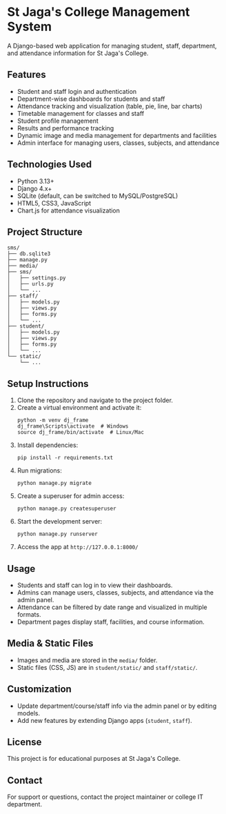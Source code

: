 # St Jaga's College Management System

A Django-based web application for managing student, staff, department, and attendance information for St Jaga's College.

## Features
- Student and staff login and authentication
- Department-wise dashboards for students and staff
- Attendance tracking and visualization (table, pie, line, bar charts)
- Timetable management for classes and staff
- Student profile management
- Results and performance tracking
- Dynamic image and media management for departments and facilities
- Admin interface for managing users, classes, subjects, and attendance

## Technologies Used
- Python 3.13+
- Django 4.x+
- SQLite (default, can be switched to MySQL/PostgreSQL)
- HTML5, CSS3, JavaScript
- Chart.js for attendance visualization

## Project Structure
```
sms/
├── db.sqlite3
├── manage.py
├── media/
├── sms/
│   ├── settings.py
│   ├── urls.py
│   └── ...
├── staff/
│   ├── models.py
│   ├── views.py
│   ├── forms.py
│   └── ...
├── student/
│   ├── models.py
│   ├── views.py
│   ├── forms.py
│   └── ...
└── static/
    └── ...
```

## Setup Instructions
1. Clone the repository and navigate to the project folder.
2. Create a virtual environment and activate it:
   ```
   python -m venv dj_frame
   dj_frame\Scripts\activate  # Windows
   source dj_frame/bin/activate  # Linux/Mac
   ```
3. Install dependencies:
   ```
   pip install -r requirements.txt
   ```
4. Run migrations:
   ```
   python manage.py migrate
   ```
5. Create a superuser for admin access:
   ```
   python manage.py createsuperuser
   ```
6. Start the development server:
   ```
   python manage.py runserver
   ```
7. Access the app at `http://127.0.0.1:8000/`

## Usage
- Students and staff can log in to view their dashboards.
- Admins can manage users, classes, subjects, and attendance via the admin panel.
- Attendance can be filtered by date range and visualized in multiple formats.
- Department pages display staff, facilities, and course information.

## Media & Static Files
- Images and media are stored in the `media/` folder.
- Static files (CSS, JS) are in `student/static/` and `staff/static/`.

## Customization
- Update department/course/staff info via the admin panel or by editing models.
- Add new features by extending Django apps (`student`, `staff`).

## License
This project is for educational purposes at St Jaga's College.

## Contact
For support or questions, contact the project maintainer or college IT department.
